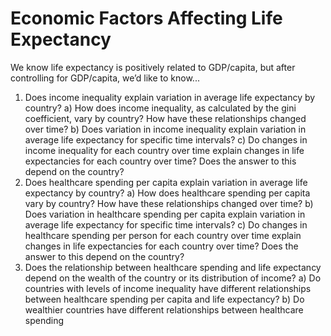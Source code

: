 # Economic Factors Affecting Life Expectancy

We know life expectancy is positively related to GDP/capita, but after controlling for GDP/capita, 
we’d like to know... 
1) Does income inequality explain variation in average life expectancy by country? 
a) How does income inequality, as calculated by the gini coefficient, vary by 
country? How have these relationships changed over time?
b) Does variation in income inequality explain variation in average life expectancy 
for specific time intervals? 
c) Do changes in income inequality for each country over time explain changes in 
life expectancies for each country over time? Does the answer to this depend on 
the country?
2) Does healthcare spending per capita explain variation in average life expectancy by 
country?
a) How does healthcare spending per capita vary by country? How have these 
relationships changed over time?
b) Does variation in healthcare spending per capita explain variation in average life 
expectancy for specific time intervals?
c) Do changes in healthcare spending per person for each country over time 
explain changes in life expectancies for each country over time? Does the 
answer to this depend on the country?
3) Does the relationship between healthcare spending and life expectancy depend on the 
wealth of the country or its distribution of income?
a) Do countries with levels of income inequality have different relationships between 
healthcare spending per capita and life expectancy?
b) Do wealthier countries have different relationships between healthcare spending 
